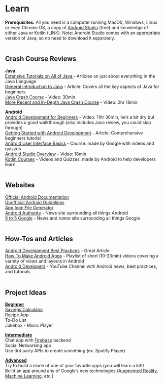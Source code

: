 # Learn </br>

**Prerequisites:** All you need is a computer running MacOS, Windows, Linux or even Chrome OS, a copy of [Android Studio](https://developer.android.com/studio) (free) and knowledge of either Java or Kotlin (LINK). Note: Android Studio comes with an appropriate version of Java; so no need to download it separately.</br></br>

## Crash Course Reviews</br>
**Java**</br>
[Extensive Tutorials on All of Java ](https://www.tutorialspoint.com/java/index.htm) - Articles on just about everything in the Java Language</br>
[General Introduction to Java](https://www.vogella.com/tutorials/JavaIntroduction/article.html) -  Article: Covers all the key aspects of Java for beginners </br>
[Java Crash Course](https://youtu.be/WPvGqX-TXP0) - Video: 30min </br>
[More Recent and In-Depth Java Crash Course](https://youtu.be/n-xAqcBCws4) - Video: 2hr 18min </br>

**Android**</br>
[Android Development for Beginners](https://youtu.be/fis26HvvDII) - Video: 11hr 36min, he’s a bit dry but provides a good walkthrough (also includes Java review, you could skip through) </br>
[Getting Started with Android Development](https://www.vogella.com/tutorials/Android/article.html) - Article: Comprehensive beginners tutorial </br>
[Android User Interface Basics](https://www.udacity.com/course/android-basics-user-interface--ud834) - Course: made by Google with videos and quizzes</br>
[Android Studio Overview](https://youtu.be/Ob4vSoWud9k) - Video: 18min</br>
[Kotlin Courses](https://developer.android.com/courses) - Videos and Quizzes: made by Android to help developers learn </br></br>


## Websites</br>
[Official Android Documentation](https://developer.android.com/docs) </br>
[Unofficial Android Guidelines](https://github.com/ribot/android-guidelines/blob/master/project_and_code_guidelines.md) </br>
[App Icon File Generator](https://appicon.co/) </br>
[Android Authority](https://www.androidauthority.com/) - News site surrounding all things Android </br>
[9 to 5 Google](https://9to5google.com/) - News and rumor site surrounding all things Google </br></br>

## How-Tos and Articles</br>
[Android Development Best Practices](https://blog.mindorks.com/android-development-best-practices-83c94b027fd3) - Great Article</br>
[How To Make Android Apps](https://www.youtube.com/playlist?list=PLGLfVvz_LVvSPjWpLPFEfOCbezi6vATIh) - Playlist of short (10-20min) videos covering a variety of views and layouts in Android</br>
[Android Developers](https://www.youtube.com/channel/UCVHFbqXqoYvEWM1Ddxl0QDg) - YouTube Channel with Android news, best practices, and tutorials</br></br>

## Project Ideas</br>
<ins>**Beginner**</ins></br>
[Savings Calculator](https://www.youtube.com/playlist?list=PLgTkNlNsy9gWLWUkyTsgJVVoDtFVre_2M)</br>
Recipe App</br>
To-Do List</br>
Jukebox - Music Player</br>

<ins>**Intermediate**</ins></br>
Chat app with [Firebase](https://firebase.google.com/) backend</br>
Social Networking app</br>
Use 3rd party APIs to create something (ex. Spotify Player)</br>

<ins>**Advanced**</ins></br>
Try to build a clone of one of your favorite apps (you will learn a lot!)</br>
Build an app around any of Google’s new technologies ([Augmented Reality](https://developers.google.com/ar/develop/java/quickstart), [Machine Learning](https://developers.google.com/ml-kit), etc.)</br>
